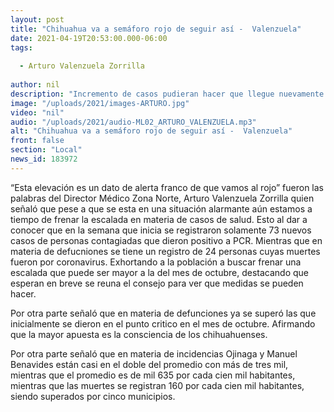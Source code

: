 ```yaml
---
layout: post
title: "Chihuahua va a semáforo rojo de seguir así -  Valenzuela"
date: 2021-04-19T20:53:00.000-06:00
tags:
  
  - Arturo Valenzuela Zorrilla
  
author: nil
description: "Incremento de casos pudieran hacer que llegue nuevamente a rojo."
image: "/uploads/2021/images-ARTURO.jpg"
video: "nil"
audio: "/uploads/2021/audio-ML02_ARTURO_VALENZUELA.mp3"
alt: "Chihuahua va a semáforo rojo de seguir así -  Valenzuela"
front: false
section: "Local"
news_id: 183972
---
```


“Esta elevación es un dato de alerta franco de que vamos al rojo” fueron las palabras del Director Médico Zona Norte, Arturo Valenzuela Zorrilla quien señaló que pese a que se esta en una situación alarmante aún estamos a tiempo de frenar la escalada en materia de casos de salud. Esto al dar a conocer que en la semana que inicia se registraron solamente 73 nuevos casos de personas contagiadas que dieron positivo a PCR.
Mientras que en materia de defucniones se tiene un registro de 24 personas cuyas muertes fueron por coronavirus. Exhortando a la población a buscar frenar una escalada que puede ser mayor a la del mes de octubre, destacando que esperan en breve se reuna el consejo para ver que medidas se pueden hacer.

Por otra parte señaló que en materia de defunciones ya se superó las que inicialmente se dieron en el punto critico en el mes de octubre. Afirmando que la mayor apuesta es la consciencia de los chihuahuenses.

Por otra parte señaló que en materia de incidencias Ojinaga y Manuel Benavides están casi en el doble del promedio con más de tres mil, mientras que el promedio es de mil 635 por cada cien mil habitantes, mientras que las muertes se registran 160 por cada cien mil habitantes, siendo superados por cinco municipios.

